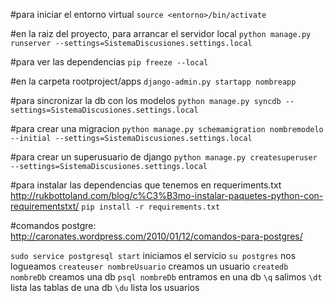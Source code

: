#para iniciar el entorno virtual 
`source <entorno>/bin/activate`

#en la raiz del proyecto, para arrancar el servidor local
`python manage.py runserver --settings=SistemaDiscusiones.settings.local`

#para ver las dependencias 
`pip freeze --local`

#en la carpeta rootproject/apps
`django-admin.py startapp nombreapp`

#para sincronizar la db con los modelos
`python manage.py syncdb --settings=SistemaDiscusiones.settings.local`

#para crear una migracion
`python manage.py schemamigration nombremodelo --initial --settings=SistemaDiscusiones.settings.local`

#para crear un superusuario de django
`python manage.py createsuperuser --settings=SistemaDiscusiones.settings.local`

#para instalar las dependencias que tenemos en requeriments.txt http://rukbottoland.com/blog/c%C3%B3mo-instalar-paquetes-python-con-requirementstxt/
`pip install -r requirements.txt`

#comandos postgre: http://caronates.wordpress.com/2010/01/12/comandos-para-postgres/
	
`sudo service postgresql start`  	iniciamos el servicio
`su postgres`						nos logueamos
`createuser nombreUsuario`			creamos un usuario
`createdb nombreDb`					creamos una db
`psql nombreDb`						entramos en una db
`\q`								salimos
`\dt`								lista las tablas de una db
`\du`								lista los usuarios 